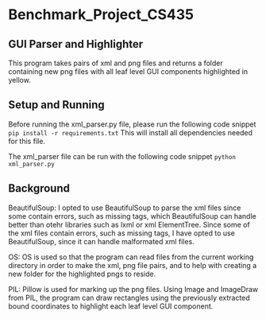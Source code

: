 # Benchmark_Project_CS435

## GUI Parser and Highlighter

This program takes pairs of xml and png files and returns a folder containing new png files with all leaf level GUI components highlighted in yellow. 


## Setup and Running
Before running the xml_parser.py file, please run the following code snippet
`pip install -r requirements.txt`
This will install all dependencies needed for this file.

The xml_parser file can be run with the following code snippet
`python xml_parser.py`

## Background
BeautifulSoup: I opted to use BeautifulSoup to parse the xml files since some contain errors, such as missing tags, which BeautifulSoup can handle better than otehr libraries such as lxml or xml ElementTree.
Since some of the xml files contain errors, such as missing tags, I have opted to use BeautifulSoup, since it can handle malformated xml files. 

OS: OS is used so that the program can read files from the current working directory in order to make the xml, png file pairs, and to help with creating a new folder for the highlighted pngs to reside.

PIL: Pillow is used for marking up the png files. Using Image and ImageDraw from PIL, the program can draw rectangles using the previously extracted bound coordinates to highlight each leaf level GUI component.
